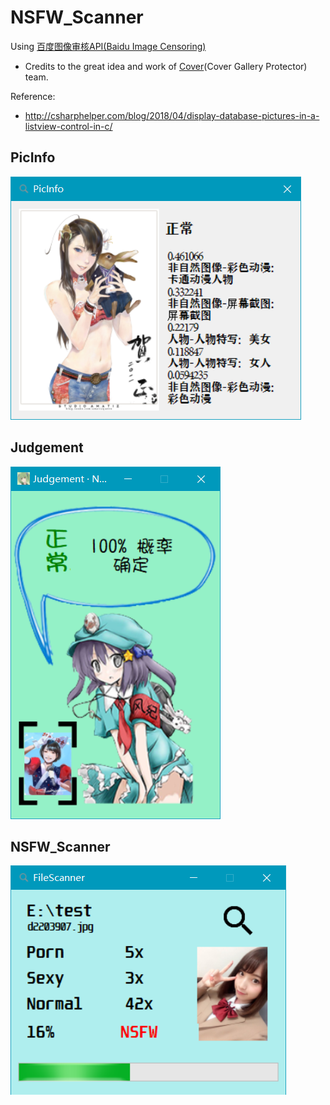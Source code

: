 # NSFW_Scanner
Using [百度图像审核API(Baidu Image Censoring)](https://ai.baidu.com/tech/imagecensoring)
- Credits to the great idea and work of [Cover](http://coverapp.me/)(Cover Gallery Protector) team.

Reference:
- http://csharphelper.com/blog/2018/04/display-database-pictures-in-a-listview-control-in-c/

## PicInfo

![PicInfo](Screenshot/0.PNG)

## Judgement
![Judgement](Screenshot/1.PNG)

## NSFW_Scanner
![NSFW_Scanner](Screenshot/2.PNG)
